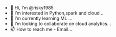 - 👋 Hi, I’m @risky1985
- 👀 I’m interested in Python,spark and cloud  ...
- 🌱 I’m currently learning ML  ...
- 💞️ I’m looking to collaborate on cloud analytics...
- 📫 How to reach me - Email...

<!---
risky1985/risky1985 is a ✨ special ✨ repository because its `README.md` (this file) appears on your GitHub profile.
You can click the Preview link to take a look at your changes.
--->
